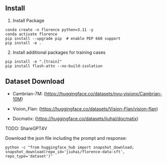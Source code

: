 ## Install

1. Install Package
```Shell
conda create -n florence python=3.11 -y
conda activate florence
pip install --upgrade pip  # enable PEP 660 support
pip install -e .
```

2. Install additional packages for training cases
```
pip install -e ".[train]"
pip install flash-attn --no-build-isolation
```


## Dataset Download

<!-- Please import the huggingface cache folder {HF_HOME}, image folder {IMG} for saving the image and {OUTPUT_DIR} for saving the final checkpoints (can be any folder).

```
export HF_HOME = ...
export IMG = ...
export OUTPUT_DIR = ...
``` -->

- Cambrian-7M: (https://huggingface.co/datasets/nyu-visionx/Cambrian-10M)
<!-- Download:
```Shell
python -c "from huggingface_hub import snapshot_download; snapshot_download(repo_id='nyu-visionx/Cambrian-10M', repo_type='dataset')"
```

Unzip the file:

```Shell
cd ${HF_HOME}/hub/datasets--nyu-visionx--Cambrian-10M/snapshots/a087b9234c59bc6c64e7e4a091a6a618cb887132
python extract.py
mv ${HF_HOME}/hub/datasets--nyu-visionx--Cambrian-10M/snapshots/a087b9234c59bc6c64e7e4a091a6a618cb887132  ${IMG}/Cambrian-7M
``` -->



- Vision_Flan: (https://huggingface.co/datasets/Vision-Flan/vision-flan)
<!-- Download:
```Shell
python -c "from huggingface_hub import snapshot_download; snapshot_download(repo_id='Vision-Flan/vision-flan', repo_type='dataset')"
```
Unzip the file:

```Shell
cd ${HF_HOME}/hub/datasets--Vision-Flan--vision-flan/snapshots/e8c6f09736277ef63b33dea5e9bbe94392dba76c
bash run.sh
mv ${HF_HOME}/hub/datasets--Vision-Flan--vision-flan/snapshots/e8c6f09736277ef63b33dea5e9bbe94392dba76c   ${IMG}/vision_flan
``` -->



- Docmatix: (https://huggingface.co/datasets/jiuhai/docmatix)
<!-- ```Shell
python -c "from huggingface_hub import snapshot_download; snapshot_download(repo_id='jiuhai/docmatix', repo_type='dataset')"
```
unzip the files
```Shell
cd ${HF_HOME}/hub/datasets--jiuhai--docmatix/snapshots/ab88fdb91d41777db7476c599df6bf78567ad13b
cat image.tar.gz.part-aa image.tar.gz.part-ab image.tar.gz.part-ac > image.tar.gz
tar -xzf image.tar.gz
mv ${HF_HOME}/hub/datasets--jiuhai--docmatix/snapshots/ab88fdb91d41777db7476c599df6bf78567ad13b   ${IMG}/docmatix
``` -->


TODO: ShareGPT4V


Download the json file including the prompt and response: 

```Shell
python -c "from huggingface_hub import snapshot_download; snapshot_download(repo_id='jiuhai/florence-data-sft', repo_type='dataset')"
```






<!-- For llama3-8b
```Shell
conda activate florence
export HF_HOME=${HF_HOME}
export WANDB_API_KEY='d8075df78a873149bb390d22e6fc2c6de539e365'

bash finetune_llama3.sh

```


For phi3.5
```Shell
conda activate florence
export HF_HOME=${HF_HOME}
export WANDB_API_KEY='d8075df78a873149bb390d22e6fc2c6de539e365'

bash finetune_phi3.sh

```
 -->

